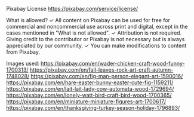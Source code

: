 Pixabay License
https://pixabay.com/service/license/

What is allowed?
✓	All content on Pixabay can be used for free for commercial and noncommercial use across print and digital, except in the cases mentioned in "What is not allowed".
✓	Attribution is not required. Giving credit to the contributor or Pixabay is not necessary but is always appreciated by our community.
✓	You can make modifications to content from Pixabay.

Images used:
https://pixabay.com/en/wader-chicken-craft-wood-funny-1700313/
https://pixabay.com/en/fall-leaves-rock-art-craft-autumn-1748028/
https://pixabay.com/en/fig-man-person-elegant-art-1590016/
https://pixabay.com/en/hare-easter-bunny-easter-cute-fig-1159211/
https://pixabay.com/en/lait-lait-lady-cow-automata-wood-1729694/
https://pixabay.com/en/lonely-watt-bird-craft-bird-wood-1700365/
https://pixabay.com/en/miniature-miniature-figures-art-1700617/
https://pixabay.com/en/thanksgiving-turkey-season-holiday-1796893/